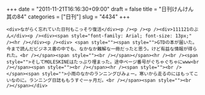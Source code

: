 +++
date = "2011-11-21T16:16:30+09:00"
draft = false
title = "日刊けんけん 其の84"
categories = ["日刊"]
slug = "4434"
+++


    <div>ながらく忘れていた日刊もこっそり復活</div><p /><p /><p /><div>111121のぶん</div><p /><div><span style="font-family: Arial; font-size: 13px;" /><hr /></div><p /><div> <span style=""><span style="">GTDの本が届いた。今まで読んだビジネス書の中でも、なかなか難解な一冊だったと思う。けど有益な情報が得られた。<br /></span><span style=""><br /></span></span><hr /><br /><span style="">そしてMOLESKINEはたっぷり埋まった。途中ページ番号がぐちゃぐちゃにwww<br /></span><span style=""><br /></span><hr /><span style=""><br /></span><span style="">小雨のなかのランニングびみょー。寒いから走るのにはもってこいなのに。ランニング日誌ももうすぐ一ヶ月だ。<br /></span><span style=""><br /></span></div>
  
